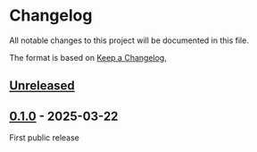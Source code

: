 # Changelog

All notable changes to this project will be documented in this file.

The format is based on [Keep a Changelog](https://keepachangelog.com/en/1.1.0/),

## [Unreleased]

## [0.1.0] - 2025-03-22

First public release

[unreleased]: https://github.com/miccoli/hdf5-xxh/compare/v0.1.0...HEAD
[0.1.0]: https://github.com/miccoli/hdf5-xxh/releases/tag/v0.1.0
